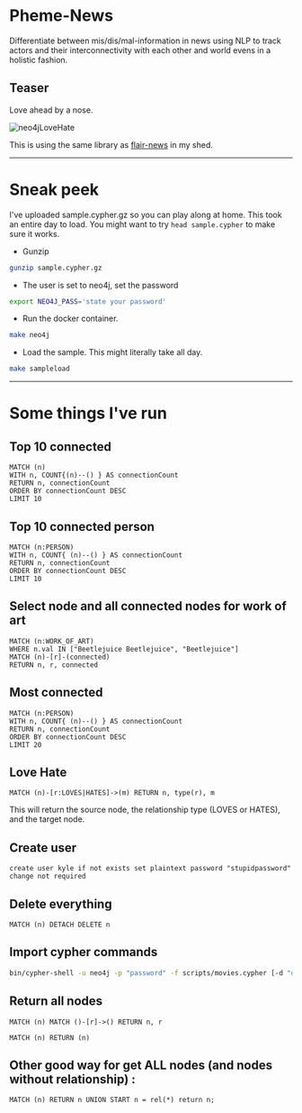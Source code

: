 # Pheme-News
Differentiate between mis/dis/mal-information in news using NLP to track actors and their interconnectivity with each other and world evens in a holistic fashion.
## Teaser
Love ahead by a nose.

![neo4jLoveHate](https://github.com/user-attachments/assets/305297f2-41a0-494f-83d2-dbcca0977a15)

This is using the same library as [flair-news](https://github.com/CodeAKrome/shed) in my shed.

---

# Sneak peek
I've uploaded sample.cypher.gz so you can play along at home.
This took an entire day to load. You might want to try `head sample.cypher` to make sure it works.

- Gunzip
```sh
gunzip sample.cypher.gz
```
- The user is set to neo4j, set the password
```sh
export NEO4J_PASS='state your password'
```
- Run the docker container.
```sh
make neo4j
```
- Load the sample. This might literally take all day.
```sh
make sampleload
```

---

# Some things I've run

## Top 10 connected
```cypher
MATCH (n)
WITH n, COUNT{(n)--() } AS connectionCount
RETURN n, connectionCount
ORDER BY connectionCount DESC
LIMIT 10
```

## Top 10 connected person
```cypher
MATCH (n:PERSON)
WITH n, COUNT{ (n)--() } AS connectionCount
RETURN n, connectionCount
ORDER BY connectionCount DESC
LIMIT 10
```

## Select node and all connected nodes for work of art
```cypher
MATCH (n:WORK_OF_ART)
WHERE n.val IN ["Beetlejuice Beetlejuice", "Beetlejuice"]
MATCH (n)-[r]-(connected)
RETURN n, r, connected
```

## Most connected
```cypher
MATCH (n:PERSON)
WITH n, COUNT{ (n)--() } AS connectionCount
RETURN n, connectionCount
ORDER BY connectionCount DESC
LIMIT 20
```
## Love Hate

```cypher
MATCH (n)-[r:LOVES|HATES]->(m) RETURN n, type(r), m
```
This will return the source node, the relationship type (LOVES or HATES), and the target node.

## Create user

```cypher
create user kyle if not exists set plaintext password "stupidpassword" change not required
```

## Delete everything

```cypher
MATCH (n) DETACH DELETE n
```

## Import cypher commands
```sh
bin/cypher-shell -u neo4j -p "password" -f scripts/movies.cypher [-d "database"]
```

## Return all nodes

```cypher
MATCH (n) MATCH ()-[r]->() RETURN n, r
```

```cypher
MATCH (n) RETURN (n)
```

## Other good way for get ALL nodes (and nodes without relationship) :

```cypher
MATCH (n) RETURN n UNION START n = rel(*) return n;
```

